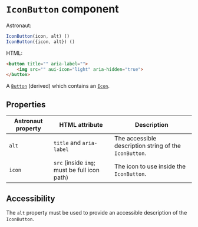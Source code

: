 # `IconButton` component
Astronaut:
```javascript
IconButton(icon, alt) ()
IconButton({icon, alt}) ()
```

HTML:
```html
<button title="" aria-label="">
    <img src="" aui-icon="light" aria-hidden="true">
</button>
```

A [`Button`](button.md) (derived) which contains an [`Icon`](icon.md).

## Properties
| Astronaut property | HTML attribute | Description |
|-|-|-|
| `alt` | `title` and `aria-label` | The accessible description string of the `IconButton`. |
| `icon` | `src` (inside `img`; must be full icon path) | The icon to use inside the `IconButton`. |

## Accessibility
The `alt` property must be used to provide an accessible description of the `IconButton`.